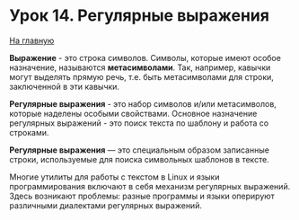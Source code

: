 # Урок 14. Регулярные выражения

[На главную](/mdk0401.github.io)

**Выражение** - это строка символов. Символы, которые имеют особое назначение, называются **метасимволами**. Так, например, кавычки могут выделять прямую речь, т.е. быть метасимволами для строки, заключенной в эти кавычки. 

**Регулярные выражения** - это набор символов и/или метасимволов, которые наделены особыми свойствами. Основное назначение регулярных выражений - это поиск текста по шаблону и работа со строками.

**Регулярные выражения** — это специальным образом записанные строки, используемые для поиска символьных шаблонов в тексте. 

Многие утилиты для работы с текстом в Linux и языки программирования включают в себя механизм регулярных выражений. Здесь возникают проблемы: разные программы и языки оперируют различными диалектами регулярных выражений. 


